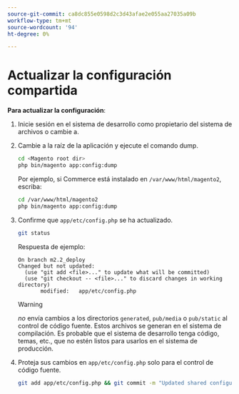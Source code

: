```yaml
---
source-git-commit: ca8dc855e0598d2c3d43afae2e055aa27035a09b
workflow-type: tm+mt
source-wordcount: '94'
ht-degree: 0%

---
```

# Actualizar la configuración compartida

**Para actualizar la configuración**:

1. Inicie sesión en el sistema de desarrollo como propietario del sistema de archivos o cambie a.

1. Cambie a la raíz de la aplicación y ejecute el comando dump.

   ```bash
   cd <Magento root dir>
   php bin/magento app:config:dump
   ```

   Por ejemplo, si Commerce está instalado en `/var/www/html/magento2`, escriba:

   ```bash
   cd /var/www/html/magento2
   php bin/magento app:config:dump
   ```

1. Confirme que `app/etc/config.php` se ha actualizado.

   ```bash
   git status
   ```

   Respuesta de ejemplo:

   ```
   On branch m2.2_deploy
   Changed but not updated:
     (use "git add <file>..." to update what will be committed)
     (use "git checkout -- <file>..." to discard changes in working directory)
          modified:   app/etc/config.php
   ```

   >[!WARNING]
   >
   >_no_ envía cambios a los directorios `generated`, `pub/media` o `pub/static` al control de código fuente. Estos archivos se generan en el sistema de compilación. Es probable que el sistema de desarrollo tenga código, temas, etc., que no estén listos para usarlos en el sistema de producción.

1. Proteja sus cambios en `app/etc/config.php` solo para el control de código fuente.

   ```bash
   git add app/etc/config.php && git commit -m "Updated shared configuration" && git push mconfig m2.2_deploy
   ```
